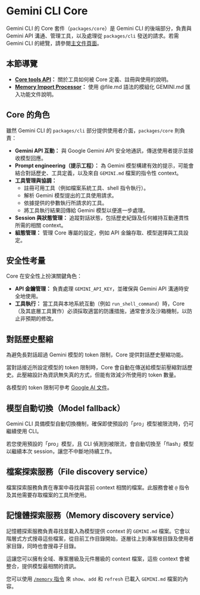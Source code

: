 # Gemini CLI Core

Gemini CLI 的 Core 套件（`packages/core`）是 Gemini CLI 的後端部分，負責與 Gemini API 溝通、管理工具，以及處理從 `packages/cli` 發送的請求。若需 Gemini CLI 的總覽，請參閱[主文件頁面](../index.md)。

## 本節導覽

- **[Core tools API](./tools-api.md)：** 關於工具如何被 Core 定義、註冊與使用的說明。
- **[Memory Import Processor](./memport.md)：** 使用 @file.md 語法的模組化 GEMINI.md 匯入功能文件說明。

## Core 的角色

雖然 Gemini CLI 的 `packages/cli` 部分提供使用者介面，`packages/core` 則負責：

- **Gemini API 互動：** 與 Google Gemini API 安全地通訊，傳送使用者提示並接收模型回應。
- **Prompt engineering（提示工程）：** 為 Gemini 模型構建有效的提示，可能會結合對話歷史、工具定義，以及來自 `GEMINI.md` 檔案的指令性 context。
- **工具管理與協調：**
  - 註冊可用工具（例如檔案系統工具、shell 指令執行）。
  - 解析 Gemini 模型提出的工具使用請求。
  - 依據提供的參數執行所請求的工具。
  - 將工具執行結果回傳給 Gemini 模型以便進一步處理。
- **Session 與狀態管理：** 追蹤對話狀態，包括歷史紀錄及任何維持互動連貫性所需的相關 context。
- **組態管理：** 管理 Core 專屬的設定，例如 API 金鑰存取、模型選擇與工具設定。

## 安全性考量

Core 在安全性上扮演關鍵角色：

- **API 金鑰管理：** 負責處理 `GEMINI_API_KEY`，並確保與 Gemini API 溝通時安全地使用。
- **工具執行：** 當工具與本地系統互動（例如 `run_shell_command`）時，Core（及其底層工具實作）必須採取適當的防護措施，通常會涉及沙箱機制，以防止非預期的修改。

## 對話歷史壓縮

為避免長對話超過 Gemini 模型的 token 限制，Core 提供對話歷史壓縮功能。

當對話接近所設定模型的 token 限制時，Core 會自動在傳送給模型前壓縮對話歷史。此壓縮設計為資訊無失真的方式，但能有效減少所使用的 token 數量。

各模型的 token 限制可參考 [Google AI 文件](https://ai.google.dev/gemini-api/docs/models)。

## 模型自動切換（Model fallback）

Gemini CLI 具備模型自動切換機制，確保即使預設的「pro」模型被限流時，仍可繼續使用 CLI。

若您使用預設的「pro」模型，且 CLI 偵測到被限流，會自動切換至「flash」模型以繼續本次 session，讓您不中斷地持續工作。

## 檔案探索服務（File discovery service）

檔案探索服務負責在專案中尋找與當前 context 相關的檔案。此服務會被 `@` 指令及其他需要存取檔案的工具所使用。

## 記憶體探索服務（Memory discovery service）

記憶體探索服務負責尋找並載入為模型提供 context 的 `GEMINI.md` 檔案。它會以階層式方式搜尋這些檔案，從目前工作目錄開始，逐層往上到專案根目錄及使用者家目錄，同時也會搜尋子目錄。

這讓您可以擁有全域、專案層級及元件層級的 context 檔案，這些 context 會被整合，提供模型最相關的資訊。

您可以使用 [`/memory` 指令](../cli/commands.md) 來 `show`、`add` 和 `refresh` 已載入 `GEMINI.md` 檔案的內容。
